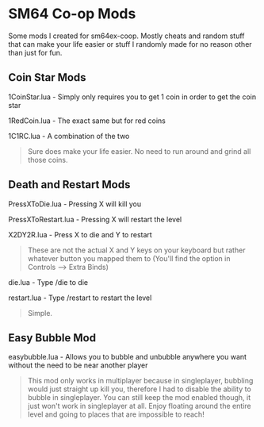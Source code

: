# SM64 Co-op Mods
Some mods I created for sm64ex-coop. Mostly cheats and random stuff that can make your life easier or stuff I randomly made for no reason other than just for fun.

## Coin Star Mods
1CoinStar.lua - Simply only requires you to get 1 coin in order to get the coin star

1RedCoin.lua - The exact same but for red coins

1C1RC.lua - A combination of the two
>Sure does make your life easier. No need to run around and grind all those coins.

## Death and Restart Mods
PressXToDie.lua - Pressing X will kill you

PressXToRestart.lua - Pressing X will restart the level

X2DY2R.lua - Press X to die and Y to restart
>These are not the actual X and Y keys on your keyboard but rather whatever button you mapped them to (You'll find the option in Controls --> Extra Binds)

die.lua - Type /die to die

restart.lua - Type /restart to restart the level
>Simple.

## Easy Bubble Mod
easybubble.lua - Allows you to bubble and unbubble anywhere you want without the need to be near another player
>This mod only works in multiplayer because in singleplayer, bubbling would just straight up kill you, therefore I had to disable the ability to bubble in singleplayer. You can still keep the mod enabled though, it just won't work in singleplayer at all. Enjoy floating around the entire level and going to places that are impossible to reach!
